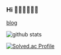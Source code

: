 ### Hi 👩🏻‍💻👩🏻‍💻





<a href='https://ysbstudy.tistory.com/'>blog</a>

![ github stats](https://github-readme-stats.vercel.app/api?username=yoosoobin&show_icons=true) 


[![Solved.ac Profile](http://mazassumnida.wtf/api/v2/generate_badge?boj=dbqhrska1)](https://solved.ac/dbqhrska1/)
